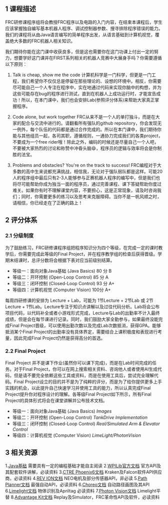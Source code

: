 ## 1 课程描述

FRC研修课程序组将会教授FRC程序以及电路的入门内容，在结束本课程后，学生应该掌握独自编写基本机器人程序、调试控制器参数、搜寻排除程序错误的能力。我们的课程将从由Java语言编写的简单程序出发，从语言基础到计算机视觉，覆盖绝大多数的FRC机器人相关知识。

我们期待你能在这门课中收获良多，但是这也需要你在这门功课上付出一定的努力，想要学好这门课并在FIRST系列相关的机器人竞赛中大展身手吗？你需要遵循以下原则：

1. Talk is cheap, show me the code
	计算机科学是一门科学，但更是一门工程，我们希望你不仅仅总是停留在那些理论的、设想的环境中。相反，你需要尽可能自己一个人专注在程序中，实在地通过代码来实现你脑中的构想，并为这些可能存在bug的程序进行测试，直到在机器人上成功运行时，才能宣告成功！所以，在本门课中，我们也会安排Lab(参照评分体系)来帮助大家真正掌握程序。

2. Code alone, but work together
	FRC从来不是一个人的单打独斗，而是在大家的配合与交流中进行的。请翻看所有强队的github repository，你会发现无一例外，每个队伍的代码都是通过合作完成的。所以在本门课中，我们期待你能与其他组员一起，各司其职，遵循规则，一通协力完成我们的各类project，不要成为一个free rider哦！除此之外，编码的时候还是尽量自己一个人吧，不要被大家热烈的讨论和称赞中冲昏头脑😄，程序员的逻辑与效率将会是你制胜的法宝。

3. Problems and obstacles? You're on the track to success!
	FRC编程对于大多数的高中生来说都充满挑战，相信我，无论对于强队弱队都是这样。可能20人的程序组中最后只有2-3人能够参与正赛机器人程序的编写中，但是我们也将尽可能帮助你成为独当一面的程序员，通过完善课程、课下答疑帮助你度过难关。如果你有时不理解课堂内容，不要担心，这是正常现象，请及时咨询我们；同时，你需要更多的练习以及思考来克服障碍。当你不是一帆风顺之时，请相信，你已经走在了正确的路上！

## 2 评分体系

### 2.1 分级制度

为了鼓励练习，FRC研修课程序组把程序知识分为四个等级，在完成一定的课时教学后，你需要完成此等级的Final Project，并在程序教学组的检查后获得晋级。学期末结课时，总评分数将会根据下表对应当前级别结算。

+ 等级一：面向对象Java基础 (Java Basics)   80 分 B
+ 等级二：开环控制 (Open-Loop Control)     85 分 A
+ 等级三：闭环控制 (Closed-Loop Control)   93 分 A+
+ 等级四：计算机视觉 (Computer Vision)      100分 A+

每周四研修课的安排为 Lecture + Lab，可能为 1节Lecture + 2节Lab 或 2节Lecture + 1节Lab。Lecture专注于知识点讲解以及过往代码分析。Lab将会公布项目代码，以代码补全或者小游戏形式完成，Lecture与Lab的出勤率不计入最终成绩，但是会在每节课进行记录。同时，我们鼓励大家全勤参与，如果最终没能完成Final Project晋级，可以使用出勤次数以及完成Lab次数抵消，获得GPA。能够抵消某个Final Project的出勤率没有具体界定，需要结合上课积极度和表现进行考量，因此完成Final Project仍然是获得高分的首选。
### 2.2 Final Project

Final Project 并不是课下作业(虽然你可以课下完成)，而是在Lab时间完成的任务。对于Final Project，你可以在网上搜索相关资料、咨询他人或者使用AI生成代码，但是请不要完全依赖这些工具或资料，而是在使用工具后，尝试完全理解代码。Final Project设立的目的并不是为了纯粹的评分，而是为了给你提供更多上手实践的机会，以此提升自己快速学习并使用工具的能力，所以认真完成Final Project提升你对程序设计的理解。各等级Final Project如下所示，所有Final Project的具体形式将会在课堂讲解并公布技术文档。

+ 等级一：面向对象Java基础 (Java Basics)  *Images*
+ 等级二：开环控制 (Open-Loop Control)   *TankDrive Implementation*
+ 等级三：闭环控制 (Closed-Loop Control) *Real/Simulated Arm & Elevator Control*
+ 等级四：计算机视觉 (Computer Vision)    *LimeLight/PhotonVision*

## 3 相关资源

1.[Java基础](https://www.runoob.com/java/java-tutorial.html) 需要具有一定的编程基础才能自主阅读
2.[WPILib官方文档](https://docs.wpilib.org/en/stable/index.html) 官方API及其配套软件讲解，必读资料
3.[CTRE Phoenix6文档](https://v6.docs.ctr-electronics.com/en/stable/) Kraken及Falcon软件API供应商，必读资料
4.[REV ION文档](https://docs.revrobotics.com/docs/rev-ion)  NEO电机及部分传感器API，非必读
5.[Path Planner文档](https://pathplanner.dev/home.html) 最强自动API，必读资料
6.[Choreo文档](https://sleipnirgroup.github.io/Choreo/) 自动路径画图及其API
6.[Limelight文档](https://docs.limelightvision.io/docs/docs-limelight/getting-started/summary) 物体识别及Apriltag 必读资料
7.[Photon Vision文档](https://docs.photonvision.org/en/latest/) Limelight平替
8.[Advantage Kit文档](https://github.com/Mechanical-Advantage/AdvantageKit?tab=readme-ov-file) Replay及Simulator，FRC革命性API及软件，必读资料
